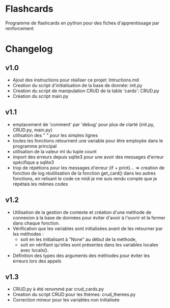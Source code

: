# Flashcards
Programme de flashcards en python pour des fiches d'apprentissage par renforcement

# Changelog

## v1.0
- Ajout des instructions pour réaliser ce projet: Intructions.md
- Creation du script d'initialisation de la base de donnée: init.py 
- Creation du script de manipulation CRUD de la table 'cards': CRUD.py
- Création du script main.py 

## v1.1
- emplacement de 'comment' par 'debug' pour plus de clarté (init.py, CRUD.py, main.py)
- utilisation des " " pour les simples lignes
- toutes les fonctions retournent une variable pour être employée dans le programme principal
- utilisation de la valeur int du tuple count
- import des erreurs depuis sqlite3 pour une avoir des messages d'erreur spécifique a sqlite3
- trop de répétions pour les messages d'erreur (if + print)... => creation de fonction de log
réutilisation de la fonction get_card() dans les autres fonctions, en relisant le code ce midi je me suis rendu compte que je répétais les mêmes codes

## v1.2
- Utilisation de la gestion de contexte et création d'une méthode de connexion à la base de données pour éviter d'avoir à l'ouvrir et la fermer dans chaque fonction.
- Vérification que les variables sont initialisées avant de les retourner par les méthodes :
  - soit en les initialisant à "None" au début de la méthode,
  - soit en vérifiant qu'elles sont présentes dans les variables locales avec locals().
- Définition des types des arguments des méthodes pour éviter les erreurs lors des appels

## v1.3
- CRUD.py à été renommé par crud_cards.py
- Creation du script CRUD pour les thèmes: crud_themes.py
- Correction mineur pour les variables non initialisée